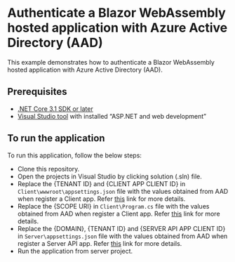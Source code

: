 # Authenticate a Blazor WebAssembly hosted application with Azure Active Directory (AAD)

This example demonstrates how to authenticate a Blazor WebAssembly hosted application with Azure Active Directory (AAD).

## Prerequisites

- [.NET Core 3.1 SDK or later](https://dotnet.microsoft.com/download/dotnet-core)
- [Visual Studio tool](https://visualstudio.microsoft.com/vs/) with installed “ASP.NET and web development”

## To run the application

To run this application, follow the below steps:

* Clone this repository.
* Open the projects in Visual Studio by clicking solution (.sln) file.
* Replace the {TENANT ID} and {CLIENT APP CLIENT ID} in `Client\wwwroot\appsettings.json` file with the values obtained from AAD when register a Client app. Refer [this](https://docs.microsoft.com/en-us/aspnet/core/blazor/security/webassembly/hosted-with-azure-active-directory?view=aspnetcore-3.1#register-a-client-app) link for more details.
* Replace the {SCOPE URI} in `Client\Program.cs` file with the values obtained from AAD when register a Client app. Refer [this](https://docs.microsoft.com/en-us/aspnet/core/blazor/security/webassembly/hosted-with-azure-active-directory?view=aspnetcore-3.1#access-token-scopes) link for more details.
* Replace the {DOMAIN}, {TENANT ID} and {SERVER API APP CLIENT ID} in `Server\appsettings.json` file with the values obtained from AAD when register a Server API app. Refer [this](https://docs.microsoft.com/en-us/aspnet/core/blazor/security/webassembly/hosted-with-azure-active-directory?view=aspnetcore-3.1#register-a-server-api-app) link for more details.
* Run the application from server project.


